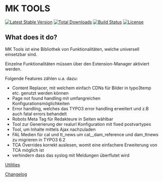 MK TOOLS
========

[![Latest Stable Version](https://img.shields.io/packagist/v/dmk/mktools.svg?maxAge=3600&style=flat-square)](https://packagist.org/packages/dmk/mktools)
[![Total Downloads](https://img.shields.io/packagist/dt/dmk/mktools.svg?maxAge=3600&style=flat-square)](https://packagist.org/packages/dmk/mktools)
[![Build Status](https://img.shields.io/travis/DMKEBUSINESSGMBH/typo3-mktools.svg?maxAge=3600&style=flat-square)](https://travis-ci.org/DMKEBUSINESSGMBH/typo3-mktools)
[![License](https://img.shields.io/packagist/l/dmk/mktools.svg?maxAge=3600&style=flat-square)](https://packagist.org/packages/dmk/mktools)

What does it do?
----------------

MK Tools ist eine Bibliothek von Funktionalitäten, welche universell einsetzbar sind.

Einzelne Funktionalitäten müssen über den Extension-Manager aktiviert werden.

Folgende Features zählen u.a. dazu:

-   Content Replacer, mit welchem einfach CDNs für Bilder in typo3temp etc. genutzt werden können
-   Page not found handling mit umfangreichen Konfigurationsmöglichkeiten
-   Error handling, welches das TYPO3 error handling erweitert und z.B auch fatal errors behandelt
-   Robots Meta Tag für Redakteure in Seiten wählbar
-   Tool zur Generierung der realurl Konfiguration mit fixed postvartypes
-   Tool, um Inhalte mittels Ajax nachzuladen
-   FAL Medien für cal und tt\_news um cal\_\_dam\_reference und dam\_ttnews zu migrieren in TYPO3 6.2
-   TCA Overrides korrekt auslesen, womit eine einfachere Erweiterung von TCA möglich ist
-   verhindern dass das syslog mit Meldungen überflutet wird


[Utilities](Documentation/Utilities/Index.md)

[Changelog](Documentation/Changelog.md)
